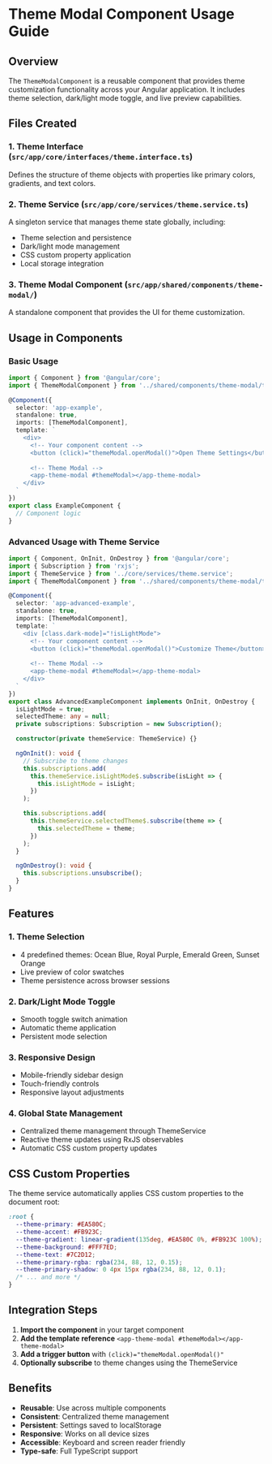# Theme Modal Component Usage Guide

## Overview
The `ThemeModalComponent` is a reusable component that provides theme customization functionality across your Angular application. It includes theme selection, dark/light mode toggle, and live preview capabilities.

## Files Created

### 1. Theme Interface (`src/app/core/interfaces/theme.interface.ts`)
Defines the structure of theme objects with properties like primary colors, gradients, and text colors.

### 2. Theme Service (`src/app/core/services/theme.service.ts`)
A singleton service that manages theme state globally, including:
- Theme selection and persistence
- Dark/light mode management
- CSS custom property application
- Local storage integration

### 3. Theme Modal Component (`src/app/shared/components/theme-modal/`)
A standalone component that provides the UI for theme customization.

## Usage in Components

### Basic Usage
```typescript
import { Component } from '@angular/core';
import { ThemeModalComponent } from '../shared/components/theme-modal/theme-modal.component';

@Component({
  selector: 'app-example',
  standalone: true,
  imports: [ThemeModalComponent],
  template: `
    <div>
      <!-- Your component content -->
      <button (click)="themeModal.openModal()">Open Theme Settings</button>
      
      <!-- Theme Modal -->
      <app-theme-modal #themeModal></app-theme-modal>
    </div>
  `
})
export class ExampleComponent {
  // Component logic
}
```

### Advanced Usage with Theme Service
```typescript
import { Component, OnInit, OnDestroy } from '@angular/core';
import { Subscription } from 'rxjs';
import { ThemeService } from '../core/services/theme.service';
import { ThemeModalComponent } from '../shared/components/theme-modal/theme-modal.component';

@Component({
  selector: 'app-advanced-example',
  standalone: true,
  imports: [ThemeModalComponent],
  template: `
    <div [class.dark-mode]="!isLightMode">
      <!-- Your component content -->
      <button (click)="themeModal.openModal()">Customize Theme</button>
      
      <!-- Theme Modal -->
      <app-theme-modal #themeModal></app-theme-modal>
    </div>
  `
})
export class AdvancedExampleComponent implements OnInit, OnDestroy {
  isLightMode = true;
  selectedTheme: any = null;
  private subscriptions: Subscription = new Subscription();

  constructor(private themeService: ThemeService) {}

  ngOnInit(): void {
    // Subscribe to theme changes
    this.subscriptions.add(
      this.themeService.isLightMode$.subscribe(isLight => {
        this.isLightMode = isLight;
      })
    );

    this.subscriptions.add(
      this.themeService.selectedTheme$.subscribe(theme => {
        this.selectedTheme = theme;
      })
    );
  }

  ngOnDestroy(): void {
    this.subscriptions.unsubscribe();
  }
}
```

## Features

### 1. Theme Selection
- 4 predefined themes: Ocean Blue, Royal Purple, Emerald Green, Sunset Orange
- Live preview of color swatches
- Theme persistence across browser sessions

### 2. Dark/Light Mode Toggle
- Smooth toggle switch animation
- Automatic theme application
- Persistent mode selection

### 3. Responsive Design
- Mobile-friendly sidebar design
- Touch-friendly controls
- Responsive layout adjustments

### 4. Global State Management
- Centralized theme management through ThemeService
- Reactive theme updates using RxJS observables
- Automatic CSS custom property updates

## CSS Custom Properties

The theme service automatically applies CSS custom properties to the document root:

```css
:root {
  --theme-primary: #EA580C;
  --theme-accent: #FB923C;
  --theme-gradient: linear-gradient(135deg, #EA580C 0%, #FB923C 100%);
  --theme-background: #FFF7ED;
  --theme-text: #7C2D12;
  --theme-primary-rgba: rgba(234, 88, 12, 0.15);
  --theme-primary-shadow: 0 4px 15px rgba(234, 88, 12, 0.1);
  /* ... and more */
}
```

## Integration Steps

1. **Import the component** in your target component
2. **Add the template reference** `<app-theme-modal #themeModal></app-theme-modal>`
3. **Add a trigger button** with `(click)="themeModal.openModal()"`
4. **Optionally subscribe** to theme changes using the ThemeService

## Benefits

- **Reusable**: Use across multiple components
- **Consistent**: Centralized theme management
- **Persistent**: Settings saved to localStorage
- **Responsive**: Works on all device sizes
- **Accessible**: Keyboard and screen reader friendly
- **Type-safe**: Full TypeScript support
